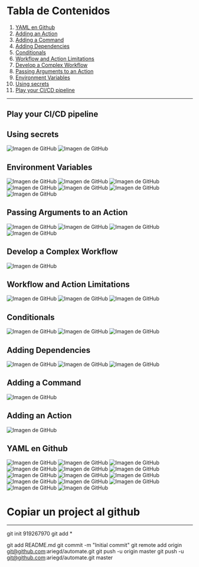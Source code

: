 # Tabla de Contenidos

1. [YAML en Github](#yaml-en-github)
2. [Adding an Action](#adding-an-action)
3. [Adding a Command](#adding-a-command)
4. [Adding Dependencies](#adding-dependencies)
5. [Conditionals](#conditionals)
6. [Workflow and Action Limitations](#workflow-and-action-limitations)
7. [Develop a Complex Workflow](#develop-a-complex-workflow)
8. [Passing Arguments to an Action](#passing-arguments-to-an-action)
9. [Environment Variables](#environment-variables)
10. [Using secrets](#using-secrets)
11. [Play your CI/CD pipeline](#play-your-ci/cd-pipeline)

---

## Play your CI/CD pipeline



## Using secrets
![Imagen de GitHub](https://github.com/ariegd/automate/blob/main/src/img/Captura%20desde%202025-08-13%2016-06-43.png)
![Imagen de GitHub](https://github.com/ariegd/automate/blob/main/src/img/Captura%20desde%202025-08-13%2016-07-40.png)

## Environment Variables
![Imagen de GitHub](https://github.com/ariegd/automate/blob/main/src/img/Captura%20desde%202025-08-13%2014-48-07.png)
![Imagen de GitHub](https://github.com/ariegd/automate/blob/main/src/img/Captura%20desde%202025-08-13%2014-48-12.png)
![Imagen de GitHub](https://github.com/ariegd/automate/blob/main/src/img/Captura%20desde%202025-08-13%2014-50-19.png)
![Imagen de GitHub](https://github.com/ariegd/automate/blob/main/src/img/Captura%20desde%202025-08-13%2014-50-41.png)
![Imagen de GitHub](https://github.com/ariegd/automate/blob/main/src/img/Captura%20desde%202025-08-13%2014-51-37.png)
![Imagen de GitHub](https://github.com/ariegd/automate/blob/main/src/img/Captura%20desde%202025-08-13%2014-52-27.png)
![Imagen de GitHub](https://github.com/ariegd/automate/blob/main/src/img/Captura%20desde%202025-08-13%2014-53-05.png)

## Passing Arguments to an Action
![Imagen de GitHub](https://github.com/ariegd/automate/blob/main/src/img/Captura%20desde%202025-08-13%2012-02-52.png)
![Imagen de GitHub](https://github.com/ariegd/automate/blob/main/src/img/Captura%20desde%202025-08-13%2012-04-36.png)
![Imagen de GitHub](https://github.com/ariegd/automate/blob/main/src/img/Captura%20desde%202025-08-13%2014-44-04.png)
![Imagen de GitHub](https://github.com/ariegd/automate/blob/main/src/img/Captura%20desde%202025-08-13%2014-44-28.png)

## Develop a Complex Workflow
![Imagen de GitHub](https://github.com/ariegd/automate/blob/main/src/img/Captura%20desde%202025-08-12%2020-36-28.png)

## Workflow and Action Limitations
![Imagen de GitHub](https://github.com/ariegd/automate/blob/main/src/img/Captura%20desde%202025-08-12%2020-30-52.png)
![Imagen de GitHub](https://github.com/ariegd/automate/blob/main/src/img/Captura%20desde%202025-08-12%2020-34-31.png)
![Imagen de GitHub](https://github.com/ariegd/automate/blob/main/src/img/Captura%20desde%202025-08-12%2020-35-08.png)

## Conditionals
![Imagen de GitHub](https://github.com/ariegd/automate/blob/main/src/img/Captura%20desde%202025-08-12%2019-49-58.png)
![Imagen de GitHub](https://github.com/ariegd/automate/blob/main/src/img/Captura%20desde%202025-08-12%2019-50-52.png)
![Imagen de GitHub](https://github.com/ariegd/automate/blob/main/src/img/Captura%20desde%202025-08-12%2019-51-12.png)

## Adding Dependencies
![Imagen de GitHub](https://github.com/ariegd/automate/blob/main/src/img/Captura%20desde%202025-08-12%2019-46-14.png)
![Imagen de GitHub](https://github.com/ariegd/automate/blob/main/src/img/Captura%20desde%202025-08-12%2019-46-58.png)
![Imagen de GitHub](https://github.com/ariegd/automate/blob/main/src/img/Captura%20desde%202025-08-12%2019-47-35.png)

## Adding a Command
![Imagen de GitHub](https://github.com/ariegd/automate/blob/main/src/img/Captura%20desde%202025-08-11%2023-44-23.png)

## Adding an Action
![Imagen de GitHub](https://github.com/ariegd/automate/blob/main/src/img/Captura%20desde%202025-08-11%2023-42-01.png)

## YAML en Github
![Imagen de GitHub](https://github.com/ariegd/automate/blob/main/src/img/Captura%20desde%202025-08-10%2020-31-06.png)
![Imagen de GitHub](https://github.com/ariegd/automate/blob/main/src/img/Captura%20desde%202025-08-11%2019-41-23.png)
![Imagen de GitHub](https://github.com/ariegd/automate/blob/main/src/img/Captura%20desde%202025-08-11%2019-41-36.png)
![Imagen de GitHub](https://github.com/ariegd/automate/blob/main/src/img/Captura%20desde%202025-08-11%2019-43-13.png)
![Imagen de GitHub](https://github.com/ariegd/automate/blob/main/src/img/Captura%20desde%202025-08-11%2019-44-21.png)
![Imagen de GitHub](https://github.com/ariegd/automate/blob/main/src/img/Captura%20desde%202025-08-11%2019-45-50.png)
![Imagen de GitHub](https://github.com/ariegd/automate/blob/main/src/img/Captura%20desde%202025-08-11%2019-46-45.png)
![Imagen de GitHub](https://github.com/ariegd/automate/blob/main/src/img/Captura%20desde%202025-08-11%2019-49-24.png)
![Imagen de GitHub](https://github.com/ariegd/automate/blob/main/src/img/Captura%20desde%202025-08-11%2019-50-38.png)
![Imagen de GitHub](https://github.com/ariegd/automate/blob/main/src/img/Captura%20desde%202025-08-11%2019-51-52.png)
![Imagen de GitHub](https://github.com/ariegd/automate/blob/main/src/img/Captura%20desde%202025-08-11%2019-55-03.png)
![Imagen de GitHub](https://github.com/ariegd/automate/blob/main/src/img/Captura%20desde%202025-08-11%2020-03-16.png)
![Imagen de GitHub](https://github.com/ariegd/automate/blob/main/src/img/Captura%20desde%202025-08-11%2020-09-02.png)
![Imagen de GitHub](https://github.com/ariegd/automate/blob/main/src/img/Captura%20desde%202025-08-11%2020-11-22.png)


# Copiar un project al github
-----------------------------
git init
919267970
git add *

git add README.md
git commit -m "Initial commit"
git remote add origin git@github.com:ariegd/automate.git
git push -u origin master
git push -u git@github.com:ariegd/automate.git master
